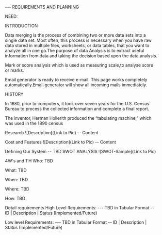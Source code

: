 
--- REQUIREMENTS AND PLANNING

NEED:
 
INTRODUCTION

 Data merging is the process of combining two or more data sets into a single data set.  Most often, this process is necessary when you have raw data stored in multiple files, worksheets, or data tables, that you want to analyze all in one go.The purpose of data Analysis is to extract useful information from data and taking the decision based upon the data analysis.

Mark or score analysis which is used as measuring scale,to analyse score or marks.

Email generator is ready to receive e-mail. This page works completely automatically.Email generator  will show all incoming mails immediately.

HISTORY

  In 1880, prior to computers, it took over seven years for the U.S. Census Bureau to process the collected information and complete a final report. 

  The inventor, Herman Hollerith produced the “tabulating machine,” which was used in the 1890 census


Research
![Description](Link to Pic) -- Content

Cost and Features
![Description](Link to Pic) -- Content

Defining Our System
-- TBD
SWOT ANALYSIS
![SWOT-Sample](Link to Pic)

4W's and 1'H
Who:
TBD

What:
TBD

When:
TBD

Where:
TBD

How:
TBD

Detail requirements
High Level Requirements:
--- TBD in Tabular Format -- ID | Description | Status (Implemented/Future)

Low level Requirements:
--- TBD in Tabular Format -- ID | Description | Status (Implemented/Future)
